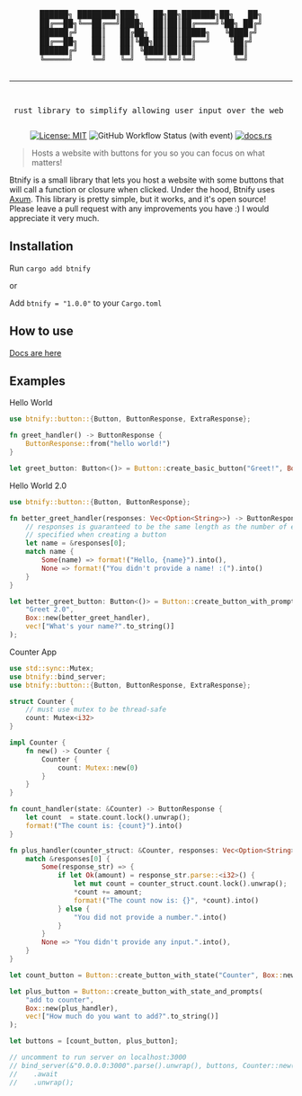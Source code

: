 <div align="center">
<pre>
██████╗ ████████╗███╗   ██╗██╗███████╗██╗   ██╗
██╔══██╗╚══██╔══╝████╗  ██║██║██╔════╝╚██╗ ██╔╝
██████╔╝   ██║   ██╔██╗ ██║██║█████╗   ╚████╔╝ 
██╔══██╗   ██║   ██║╚██╗██║██║██╔══╝    ╚██╔╝  
██████╔╝   ██║   ██║ ╚████║██║██║        ██║   
╚═════╝    ╚═╝   ╚═╝  ╚═══╝╚═╝╚═╝        ╚═╝   

---------------------------------------------------
rust library to simplify allowing user input over the web
</pre>

[![License: MIT](https://img.shields.io/badge/License-MIT-yellow.svg)](https://opensource.org/licenses/MIT)
![GitHub Workflow Status (with event)](https://img.shields.io/github/actions/workflow/status/NotThatRqd/btnify/rust.yml)
[![docs.rs](https://img.shields.io/docsrs/btnify)](https://docs.rs/btnify)

</div>

> Hosts a website with buttons for you so you can focus on what matters!

Btnify is a small library that lets you host a website with some buttons that will call a function or closure
when clicked. Under the hood, Btnify uses [Axum](https://crates.io/crates/axum). This library is pretty simple,
but it works, and it's open source! Please leave a pull request with any improvements you have :) I would appreciate it
very much.

## Installation

Run `cargo add btnify`

or

Add `btnify = "1.0.0"` to your `Cargo.toml`

## How to use

[Docs are here](https://docs.rs/btnify)

## Examples

Hello World

```rust
use btnify::button::{Button, ButtonResponse, ExtraResponse};

fn greet_handler() -> ButtonResponse {
    ButtonResponse::from("hello world!")
}

let greet_button: Button<()> = Button::create_basic_button("Greet!", Box::new(greet_handler));
```

Hello World 2.0

```rust
use btnify::button::{Button, ButtonResponse};

fn better_greet_handler(responses: Vec<Option<String>>) -> ButtonResponse {
    // responses is guaranteed to be the same length as the number of extra prompts
    // specified when creating a button
    let name = &responses[0];
    match name {
        Some(name) => format!("Hello, {name}").into(),
        None => format!("You didn't provide a name! :(").into()
    }
}

let better_greet_button: Button<()> = Button::create_button_with_prompts(
    "Greet 2.0",
    Box::new(better_greet_handler),
    vec!["What's your name?".to_string()]
);
```

Counter App

```rust
use std::sync::Mutex;
use btnify::bind_server;
use btnify::button::{Button, ButtonResponse, ExtraResponse};

struct Counter {
    // must use mutex to be thread-safe
    count: Mutex<i32>
}

impl Counter {
    fn new() -> Counter {
        Counter {
            count: Mutex::new(0)
        }
    }
}

fn count_handler(state: &Counter) -> ButtonResponse {
    let count  = state.count.lock().unwrap();
    format!("The count is: {count}").into()
}

fn plus_handler(counter_struct: &Counter, responses: Vec<Option<String>>) -> ButtonResponse {
    match &responses[0] {
        Some(response_str) => {
            if let Ok(amount) = response_str.parse::<i32>() {
                let mut count = counter_struct.count.lock().unwrap();
                *count += amount;
                format!("The count now is: {}", *count).into()
            } else {
                "You did not provide a number.".into()
            }
        }
        None => "You didn't provide any input.".into(),
    }
}

let count_button = Button::create_button_with_state("Counter", Box::new(count_handler));

let plus_button = Button::create_button_with_state_and_prompts(
    "add to counter",
    Box::new(plus_handler),
    vec!["How much do you want to add?".to_string()]
);

let buttons = [count_button, plus_button];

// uncomment to run server on localhost:3000
// bind_server(&"0.0.0.0:3000".parse().unwrap(), buttons, Counter::new())
//    .await
//    .unwrap();
```
